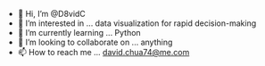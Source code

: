 - 👋 Hi, I’m @D8vidC
- 👀 I’m interested in ... data visualization for rapid decision-making
- 🌱 I’m currently learning ... Python
- 💞️ I’m looking to collaborate on ... anything 
- 📫 How to reach me ... david.chua74@me.com

<!---
D8vidC/D8vidC is a ✨ special ✨ repository because its `README.md` (this file) appears on your GitHub profile.
You can click the Preview link to take a look at your changes.
--->
